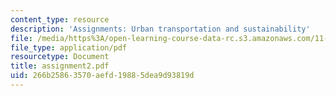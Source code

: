 ```yaml
---
content_type: resource
description: 'Assignments: Urban transportation and sustainability'
file: /media/https%3A/open-learning-course-data-rc.s3.amazonaws.com/11-943j-urban-transportation-land-use-and-the-environment-spring-2002/266b25863570aefd19885dea9d93819d_assignment2.pdf
file_type: application/pdf
resourcetype: Document
title: assignment2.pdf
uid: 266b2586-3570-aefd-1988-5dea9d93819d
---
```

